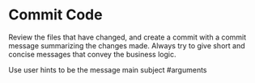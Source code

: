 # Commit Code

Review the files that have changed, and create a commit with a commit message summarizing the changes made.
Always try to give short and concise messages that convey the business logic.

Use user hints to be the message main subject #arguments
